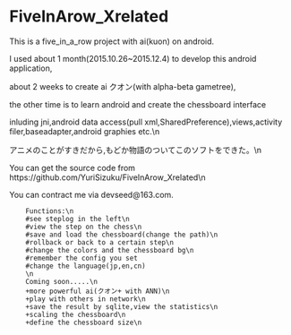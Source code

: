 # FiveInArow_Xrelated
This is a five_in_a_row project with ai(kuon) on android.



<p>I used about 1 month(2015.10.26~2015.12.4) to develop this android application,
<p>about 2 weeks to create ai クオン(with alpha-beta gametree),
<p>the other time is to learn android and create the chessboard interface
<p>inluding jni,android data access(pull xml,SharedPreference),views,activity filer,baseadapter,android graphies etc.\n
<p>アニメのことがすきだから,もどか物語のついてこのソフトをできた。\n
<p>You can get the source code from https://github.com/YuriSizuku/FiveInArow_Xrelated\n
<p>You can contract me via devseed@163.com.

        Functions:\n
        #see steplog in the left\n
        #view the step on the chess\n
        #save and load the chessboard(change the path)\n
        #rollback or back to a certain step\n
        #change the colors and the chessboard bg\n
        #remember the config you set
        #change the language(jp,en,cn)
        \n
        Coming soon.....\n
        +more powerful ai(クオン+ with ANN)\n
        +play with others in network\n
        +save the result by sqlite,view the statistics\n
        +scaling the chessboard\n
        +define the chessboard size\n
